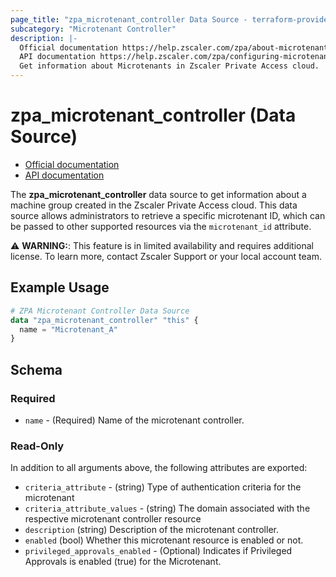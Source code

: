 ```yaml
---
page_title: "zpa_microtenant_controller Data Source - terraform-provider-zpa"
subcategory: "Microtenant Controller"
description: |-
  Official documentation https://help.zscaler.com/zpa/about-microtenants
  API documentation https://help.zscaler.com/zpa/configuring-microtenants-using-api
  Get information about Microtenants in Zscaler Private Access cloud.
---
```


# zpa_microtenant_controller (Data Source)

* [Official documentation](https://help.zscaler.com/zpa/about-microtenants)
* [API documentation](https://help.zscaler.com/zpa/configuring-microtenants-using-api)

The **zpa_microtenant_controller** data source to get information about a machine group created in the Zscaler Private Access cloud. This data source allows administrators to retrieve a specific microtenant ID, which can be passed to other supported resources via the `microtenant_id` attribute.

⚠️ **WARNING:**: This feature is in limited availability and requires additional license. To learn more, contact Zscaler Support or your local account team.

## Example Usage

```terraform
# ZPA Microtenant Controller Data Source
data "zpa_microtenant_controller" "this" {
  name = "Microtenant_A"
}
```

## Schema

### Required

* `name` - (Required) Name of the microtenant controller.

### Read-Only

In addition to all arguments above, the following attributes are exported:

* `criteria_attribute` - (string) Type of authentication criteria for the microtenant
* `criteria_attribute_values` - (string) The domain associated with the respective microtenant controller resource
* `description` (string) Description of the microtenant controller.
* `enabled` (bool) Whether this microtenant resource is enabled or not.
* `privileged_approvals_enabled` - (Optional) Indicates if Privileged Approvals is enabled (true) for the Microtenant. 
